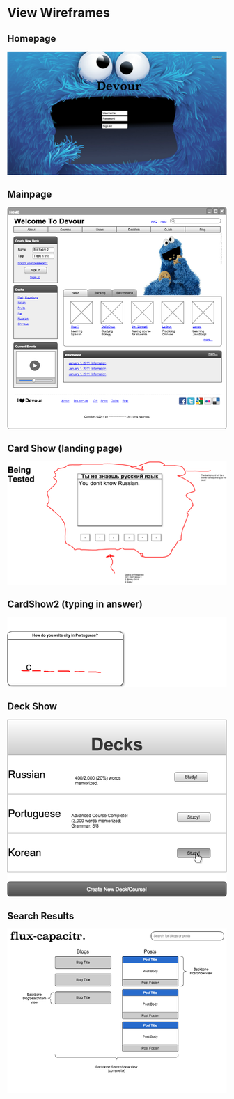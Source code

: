 # View Wireframes

## Homepage
![Homepage]

## Mainpage
![Mainpage]

## Card Show (landing page)
![Cardshow]

## CardShow2 (typing in answer)
![Cardshow2]

## Deck Show
![Deckshow]

## Search Results
![search-results]

[Homepage]: ./wireframes/Homepage.png
[Mainpage]: ./wireframes/Mainpage.png
[Cardshow]: ./wireframes/Cardshow.png
[Cardshow2]: ./wireframes/Cardshow2.png
[Deckshow]: ./wireframes/Deckshow.png
[search-results]: ./wireframes/search_results.png
